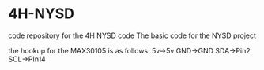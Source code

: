 # 4H-NYSD
code repository for the 4H NYSD code
The basic code for the NYSD project

the hookup for the MAX30105 is as follows:
5v->5v
GND->GND
SDA->Pin2
SCL->PIn14

